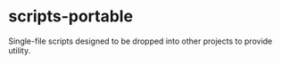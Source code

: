 # scripts-portable

Single-file scripts designed to be dropped into other projects to provide utility.
